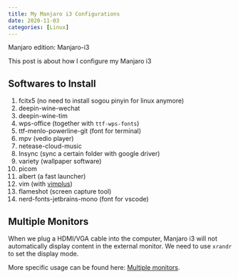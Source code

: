 ```yaml
---
title: My Manjaro i3 Configurations
date: 2020-11-03
categories: [Linux]
---
```


Manjaro edition: Manjaro-i3

This post is about how I configure my Manjaro i3

## Softwares to Install

1. fcitx5 (no need to install sogou pinyin for linux anymore)
2. deepin-wine-wechat
3. deepin-wine-tim
4. wps-office (together with `ttf-wps-fonts`)
5. ttf-menlo-powerline-git (font for terminal)
6. mpv (vedio player)
7. netease-cloud-music
8. Insync (sync a certain folder with google driver)
9. variety (wallpaper software)
10. picom
11. albert (a fast launcher)
12. vim (with [vimplus](https://github.com/chxuan/vimplus))
13. flameshot (screen capture tool)
14. nerd-fonts-jetbrains-mono (font for vscode)

## Multiple Monitors

When we plug a HDMI/VGA cable into the computer, Manjaro i3 will not automatically display content in the external monitor. We need to use `xrandr` to set the display mode.

More specific usage can be found here: [Multiple monitors](https://i3wm.org/docs/userguide.html#multi_monitor).
